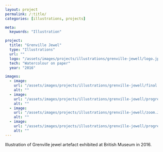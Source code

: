 ```yaml
---
layout: project
permalink: /:title/
categories: [illustrations, projects]

meta:
  keywords: "Illustration"

project:
  title: "Grenville Jewel"
  type: "Illustrations"
  url: ""
  logo: "/assets/images/projects/illustrations/grenville-jewell/logo.jpg"
  tech: "Watercolour on paper"
  year: "2016"

images:
  - image:
    url: "/assets/images/projects/illustrations/grenville-jewell/final.jpg"
    alt: ""
  - image:
    url: "/assets/images/projects/illustrations/grenville-jewell/progress2.JPG"
    alt: ""
  - image:
    url: "/assets/images/projects/illustrations/grenville-jewell/zoom.JPG"
    alt: ""
  - image:
    url: "/assets/images/projects/illustrations/grenville-jewell/progress1.jpeg"
    alt: ""
---
```


<p>Illustration of Grenville jewel artefact exhibited at British Museum in 2016.</p>
